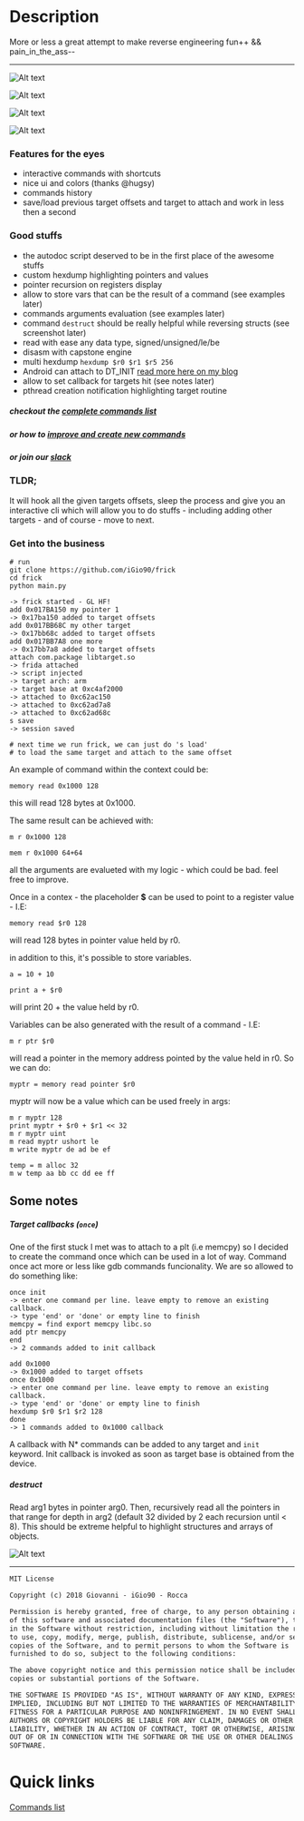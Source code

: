<!-- TITLE: frick -->
<!-- SUBTITLE: frick is a kick ass frida cli for reverse engineer inspired by the epic GDB init gef by @hugsy, with commands design similar to uDdbg. -->

# Description
More or less a great attempt to make reverse engineering fun++ && pain_in_the_ass--

---


![Alt text](https://image.ibb.co/j8Wa5J/Schermata_2018_06_19_alle_21_06_41.png "frick") 

![Alt text](https://image.ibb.co/d7v70J/Schermata_2018_06_19_alle_02_39_54.png "frick")

![Alt text](https://image.ibb.co/fjSUvJ/Schermata_2018_06_18_alle_11_15_43.png "frick")

![Alt text](https://image.ibb.co/gObi78/Screenshot_from_2018_06_27_09_51_27.png "frick")


### Features for the eyes
* interactive commands with shortcuts 
* nice ui and colors (thanks @hugsy)
* commands history
* save/load previous target offsets and target to attach and work in less then a second

### Good stuffs
* the autodoc script deserved to be in the first place of the awesome stuffs
* custom hexdump highlighting pointers and values
* pointer recursion on registers display
* allow to store vars that can be the result of a command (see examples later)
* commands arguments evaluation (see examples later)
* command ``destruct`` should be really helpful while reversing structs (see screenshot later)
* read with ease any data type, signed/unsigned/le/be
* disasm with capstone engine
* multi hexdump ```hexdump $r0 $r1 $r5 256```
* Android can attach to DT_INIT [read more here on my blog](http://www.giovanni-rocca.com/giving-yourself-a-window-to-debug-a-shared-library-before-dt_init-with-frida-on-android/)
* allow to set callback for targets hit (see notes later)
* pthread creation notification highlighting target routine

##### checkout the [complete commands list](./COMMANDS.md)
##### or how to [improve and create new commands](./EXTENDING.md)
##### or join our [slack](https://join.slack.com/t/resecret/shared_invite/enQtMzc1NTg4MzE3NjA1LTlkNzYxNTIwYTc2ZTYyOWY1MTQ1NzBiN2ZhYjQwYmY0ZmRhODQ0NDE3NmRmZjFiMmE1MDYwNWJlNDVjZDcwNGE)


### TLDR;
It will hook all the given targets offsets, sleep the process and give you an interactive cli
which will allow you to do stuffs - including adding other targets - and of course - move to next.

### Get into the business

```
# run 
git clone https://github.com/iGio90/frick
cd frick
python main.py
```

```
-> frick started - GL HF!
add 0x017BA150 my pointer 1
-> 0x17ba150 added to target offsets
add 0x017BB68C my other target
-> 0x17bb68c added to target offsets
add 0x017BB7A8 one more
-> 0x17bb7a8 added to target offsets
attach com.package libtarget.so
-> frida attached
-> script injected
-> target arch: arm
-> target base at 0xc4af2000
-> attached to 0xc62ac150
-> attached to 0xc62ad7a8
-> attached to 0xc62ad68c
s save
-> session saved

# next time we run frick, we can just do 's load' 
# to load the same target and attach to the same offset
```

An example of command within the context could be:

``memory read 0x1000 128``

this will read 128 bytes at 0x1000.

The same result can be achieved with:

``m r 0x1000 128``

``mem r 0x1000 64+64``

all the arguments are evalueted with my logic - which could be bad. feel free to improve.

Once in a contex - the placeholder **$** can be used to point to a register value - I.E:

``memory read $r0 128``

will read 128 bytes in pointer value held by r0.

in addition to this, it's possible to store variables.

``a = 10 + 10``

``print a + $r0``

will print 20 + the value held by r0.

Variables can be also generated with the result of a command - I.E:

``m r ptr $r0``

will read a pointer in the memory address pointed by the value held in r0. So we can do:

``myptr = memory read pointer $r0``

myptr will now be a value which can be used freely in args:

```
m r myptr 128
print myptr + $r0 + $r1 << 32
m r myptr uint
m read myptr ushort le
m write myptr de ad be ef

temp = m alloc 32
m w temp aa bb cc dd ee ff
```

## Some notes

##### Target callbacks (``once``)

One of the first stuck I met was to attach to a plt (i.e memcpy) so I decided to create the command once which can be used in a lot of way.
Command once act more or less like gdb commands funcionality. We are so allowed to do something like:

```
once init
-> enter one command per line. leave empty to remove an existing callback.
-> type 'end' or 'done' or empty line to finish
memcpy = find export memcpy libc.so
add ptr memcpy
end
-> 2 commands added to init callback

add 0x1000
-> 0x1000 added to target offsets
once 0x1000
-> enter one command per line. leave empty to remove an existing callback.
-> type 'end' or 'done' or empty line to finish
hexdump $r0 $r1 $r2 128
done
-> 1 commands added to 0x1000 callback
```

A callback with N* commands can be added to any target and ``init`` keyword. Init callback is invoked as soon as target base is obtained from the device.

##### destruct

Read arg1 bytes in pointer arg0. Then, recursively read all the pointers in that range for depth in arg2 (default 32 divided by 2 each recursion until < 8).
This should be extreme helpful to highlight structures and arrays of objects.

![Alt text](https://image.ibb.co/iaOgQJ/Schermata_2018_06_17_alle_23_23_06.png "frick")

---
```markdown
MIT License

Copyright (c) 2018 Giovanni - iGio90 - Rocca

Permission is hereby granted, free of charge, to any person obtaining a copy
of this software and associated documentation files (the "Software"), to deal
in the Software without restriction, including without limitation the rights
to use, copy, modify, merge, publish, distribute, sublicense, and/or sell
copies of the Software, and to permit persons to whom the Software is
furnished to do so, subject to the following conditions:

The above copyright notice and this permission notice shall be included in all
copies or substantial portions of the Software.

THE SOFTWARE IS PROVIDED "AS IS", WITHOUT WARRANTY OF ANY KIND, EXPRESS OR
IMPLIED, INCLUDING BUT NOT LIMITED TO THE WARRANTIES OF MERCHANTABILITY,
FITNESS FOR A PARTICULAR PURPOSE AND NONINFRINGEMENT. IN NO EVENT SHALL THE
AUTHORS OR COPYRIGHT HOLDERS BE LIABLE FOR ANY CLAIM, DAMAGES OR OTHER
LIABILITY, WHETHER IN AN ACTION OF CONTRACT, TORT OR OTHERWISE, ARISING FROM,
OUT OF OR IN CONNECTION WITH THE SOFTWARE OR THE USE OR OTHER DEALINGS IN THE
SOFTWARE.
```
# Quick links
<a href="/frick/commands">Commands list</a>